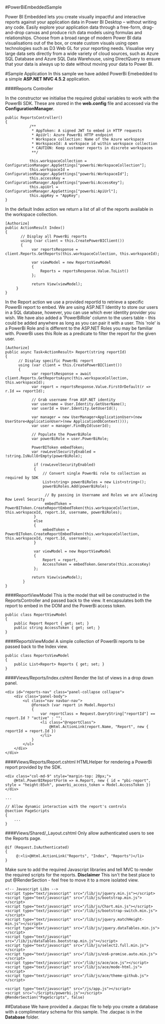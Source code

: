 #PowerBiEmbeddedSample

Power BI Embedded lets you create visually impactful and interactive reports against your application data in Power BI Desktop – without writing any code. Easily explore your application data through a free-form, drag-and-drop canvas and produce rich data models using formulas and relationships. Choose from a broad range of modern Power BI data visualisations out of the box, or create custom visuals using open technologies such as D3 Web GL for your reporting needs. Visualise very large data sets directly from a wide variety of cloud sources, such as Azure SQL Database and Azure SQL Data Warehouse, using DirectQuery to ensure that your data is always up to date without moving your data to Power BI.

#Sample Application
In this sample we have added PowerBi Emebedded to a simple **ASP.NET MVC 4.5.2** application.

####Reports Controller

In the constructor we initialise the required global variables to work with the PowerBi SDK. These are stored in the **web.config** file and accessed via the **ConfigurationManager**.
```
public ReportsController()
{
           /**
            * AppToken: A signed JWT to embed in HTTP requests
            * ApiUrl: Azure PowerBi HTTP endpoint
            * Workspace collection: Name of the Azure workspace
            * WorkspaceId: A workspace id within workspace collection
            * CAUTION: Keep customer reports in discrete workspaces
            **/

           this.workspaceCollection = ConfigurationManager.AppSettings["powerbi:WorkspaceCollection"];
           this.workspaceId = ConfigurationManager.AppSettings["powerbi:WorkspaceId"];
           this.accessKey = ConfigurationManager.AppSettings["powerbi:AccessKey"];
           this.apiUrl = ConfigurationManager.AppSettings["powerbi:ApiUrl"];
           this.appKey = "AppKey";
}

```
In the default Index action we return a list of all of the reports available in the workspace collection.
```
[Authorize]
public ActionResult Index()
{
       // Display all PowerBi reports
       using (var client = this.CreatePowerBIClient())
       {
            var reportsResponse = client.Reports.GetReports(this.workspaceCollection, this.workspaceId);

            var viewModel = new ReportsViewModel
            {
                Reports = reportsResponse.Value.ToList()
            };

            return View(viewModel);
     }
}
```
In the Report action we use a provided reportId to retrieve a specific PowerBi report to embed. We are using ASP.NET Identity to store our users in a SQL database, however, you can use which ever identity provider you wish. We have also added a 'PowerBiRole' column to the users table - this could be added anywhere as long as you can pair it with a user. This 'role' is a PowerBi Role and is different to the ASP.NET Roles you may be familiar with. PowerBi uses this Role as a predicate to filter the report for the given user.
```
[Authorize]
public async Task<ActionResult> Report(string reportId)
{
      // Display specific PowerBi report
      using (var client = this.CreatePowerBIClient())
      {
            var reportsResponse = await client.Reports.GetReportsAsync(this.workspaceCollection, this.workspaceId);
            var report = reportsResponse.Value.FirstOrDefault(r => r.Id == reportId);

            // Grab username from ASP.NET identity
            var username = User.Identity.GetUserName();
            var userId = User.Identity.GetUserId();

            var manager = new UserManager<ApplicationUser>(new UserStore<ApplicationUser>(new ApplicationDbContext()));
            var user = manager.FindById(userId);

            // Populate the PowerBiRole
            var powerBiRole = user.PowerBiRole;

            PowerBIToken embedToken;
            var rowLevelSecurityEnabled = !string.IsNullOrEmpty(powerBiRole);

             if (rowLevelSecurityEnabled)
             {
                 // Convert single PowerBi role to collection as required by SDK
                 List<string> powerBiRoles = new List<string>();
                 powerBiRoles.Add(powerBiRole);

                  // By passing in Username and Roles we are allowing Row Level Security
                  embedToken = PowerBIToken.CreateReportEmbedToken(this.workspaceCollection, this.workspaceId, report.Id, username, powerBiRoles);
             }
             else
             {
                 embedToken = PowerBIToken.CreateReportEmbedToken(this.workspaceCollection, this.workspaceId, report.Id, username);
             }

             var viewModel = new ReportViewModel
             {
                 Report = report,
                 AccessToken = embedToken.Generate(this.accessKey)
             };

            return View(viewModel);
        }
}
```
####ReportViewModel
This is the model that will be constructed in the ReportsController and passed back to the view. It encapsulates both the report to embed in the DOM and the PowerBi access token.
```
public class ReportViewModel
{
    public Report Report { get; set; }
    public string AccessToken { get; set; }
}
```
####ReportsViewModel
A simple collection of PowerBi reports to be passed back to the Index view.
```
public class ReportsViewModel
{
    public List<Report> Reports { get; set; }
}
```
####Views/Reports/Index.cshtml
Render the list of views in a drop down panel.
```
<div id="reports-nav" class="panel-collapse collapse">
    <div class="panel-body">
        <ul class="nav navbar-nav">
            @foreach (var report in Model.Reports)
            {
                var reportClass = Request.QueryString["reportId"] == report.Id ? "active" : "";
                <li class="@reportClass">
                    @Html.ActionLink(report.Name, "Report", new { reportId = report.Id })
                </li>
            }
        </ul>
    </div>
</div>
```
####Views/Reports/Report.cshtml
HTMLHelper for rendering a PowerBi report provided by the SDK.
```
<div class="col-md-9" style="margin-top: 20px;">
    @Html.PowerBIReportFor(m => m.Report, new { id = "pbi-report", style = "height:85vh", powerbi_access_token = Model.AccessToken })
</div>

...

// Allow dynamic interaction with the report's controls
@section PageScripts
{
	...
}
```

####Views/Shared/_Layout.cshtml
Only allow authenticated users to see the Reports page.
```
@if (Request.IsAuthenticated)
{
     @:<li>@Html.ActionLink("Reports", "Index", "Reports")</li>
}
```
Make sure to add the required Javascript libraries and tell MVC to render the required scripts for the reports. **Disclaimer** This isn't the best place to put @RenderSection -  feel free to move it to a more isolated view.
```
<!-- Javascript Libs -->
<script type="text/javascript" src="/lib/js/jquery.min.js"></script>
<script type="text/javascript" src="/lib/js/bootstrap.min.js"></script>
<script type="text/javascript" src="/lib/js/Chart.min.js"></script>
<script type="text/javascript" src="/lib/js/bootstrap-switch.min.js"></script>
<script type="text/javascript" src="/lib/js/jquery.matchHeight-min.js"></script>
<script type="text/javascript" src="/lib/js/jquery.dataTables.min.js"></script>
<script type="text/javascript" src="/lib/js/dataTables.bootstrap.min.js"></script>
<script type="text/javascript" src="/lib/js/select2.full.min.js"></script>
<script type="text/javascript" src="/lib/js/es6-promise.auto.min.js"></script>
<script type="text/javascript" src="/lib/js/ace/ace.js"></script>
<script type="text/javascript" src="/lib/js/ace/mode-html.js"></script>
<script type="text/javascript" src="/lib/js/ace/theme-github.js"></script>

<script type="text/javascript" src="/js/app.js"></script>
<script src="~/Scripts/powerbi.js"></script>
@RenderSection("PageScripts", false)
```

##Database
We have provided a .dacpac file to help you create a database with a complimentary schema for this sample. The .dacpac is in the **Database** folder.

